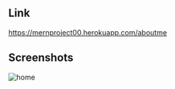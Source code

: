 ## Link
https://mernproject00.herokuapp.com/aboutme

## Screenshots
![home](https://user-images.githubusercontent.com/37725645/149629568-2e9aad92-6681-4fdd-8d16-6a78a50c3bb2.PNG)
